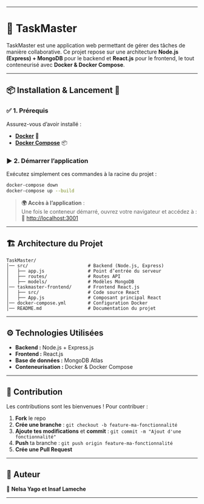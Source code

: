 
---

# 🚀 TaskMaster

TaskMaster est une application web permettant de gérer des tâches de manière collaborative. Ce projet repose sur une architecture **Node.js (Express) + MongoDB** pour le backend et **React.js** pour le frontend, le tout conteneurisé avec **Docker & Docker Compose**.

---

## 📦 Installation & Lancement 🚀

### ✅ **1. Prérequis**
Assurez-vous d’avoir installé :
- **[Docker](https://www.docker.com/)** 🐳
- **[Docker Compose](https://docs.docker.com/compose/)** 📦

### ▶ **2. Démarrer l’application**
Exécutez simplement ces commandes à la racine du projet :

```bash
docker-compose down
docker-compose up --build
```

> **🌍 Accès à l’application** :  
Une fois le conteneur démarré, ouvrez votre navigateur et accédez à :  
🔗 [http://localhost:3001](http://localhost:3001)

---

## 🏗 **Architecture du Projet**
```
TaskMaster/
│── src/                      # Backend (Node.js, Express)
│   ├── app.js                # Point d’entrée du serveur
│   ├── routes/               # Routes API
│   ├── models/               # Modèles MongoDB
│── taskmaster-frontend/      # Frontend React.js
│   ├── src/                  # Code source React
│   ├── App.js                # Composant principal React
│── docker-compose.yml        # Configuration Docker
│── README.md                 # Documentation du projet
```

---

## ⚙ **Technologies Utilisées**
- **Backend :** Node.js + Express.js  
- **Frontend :** React.js  
- **Base de données :** MongoDB Atlas  
- **Conteneurisation :** Docker & Docker Compose  

---

## 🤝 Contribution
Les contributions sont les bienvenues ! Pour contribuer :  
1. **Fork** le repo  
2. **Crée une branche** : `git checkout -b feature-ma-fonctionnalité`  
3. **Ajoute tes modifications** et **commit** : `git commit -m "Ajout d'une fonctionnalité"`  
4. **Push** ta branche : `git push origin feature-ma-fonctionnalité`  
5. **Crée une Pull Request**  

---

## 📌 Auteur
👤 **Nelsa Yago et Insaf Lameche**  


---


